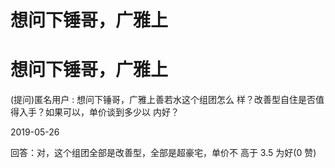 # 想问下锤哥，广雅上

# 想问下锤哥，广雅上

(提问)匿名用户 : 想问下锤哥，广雅上善若水这个组团怎么 样？改善型自住是否值得入手？如果可以，单价谈到多少以 内好？

2019-05-26

回答：对，这个组团全部是改善型，全部是超豪宅，单价不 高于 3.5 为好(0 赞)